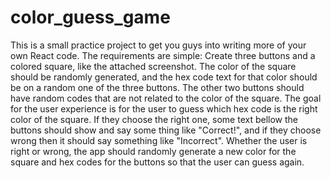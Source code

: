 # color_guess_game
This is a small practice project to get you guys into writing more of your own React code. The requirements are simple:
Create three buttons and a colored square, like the attached screenshot.
The color of the square should be randomly generated, and the hex code text for that color should be on a random one of the three buttons. The other two buttons should have random codes that are not related to the color of the square.
The goal for the user experience is for the user to guess which hex code is the right color of the square. If they choose the right one, some text bellow the buttons should show and say some thing like "Correct!", and if they choose wrong then it should say something like "Incorrect". Whether the user is right or wrong, the app should randomly generate a new color for the square and hex codes for the buttons so that the user can guess again.
